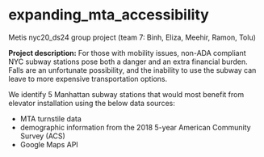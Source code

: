 # expanding_mta_accessibility
Metis nyc20_ds24 group project (team 7: Binh, Eliza, Meehir, Ramon, Tolu)

**Project description:** For those with mobility issues, non-ADA compliant NYC subway stations pose both a danger and an extra financial burden. Falls are an unfortunate possibility, and the inability to use the subway can leave to more expensive transportation options.

We identify 5 Manhattan subway stations that would most benefit from elevator installation using the below data sources: 

* MTA turnstile data
* demographic information from the 2018 5-year American Community Survey (ACS)
* Google Maps API 
